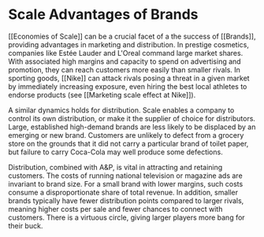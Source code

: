 # Scale Advantages of Brands
[[Economies of Scale]] can be a crucial facet of a the success of [[Brands]], providing advantages in marketing and distribution. In prestige cosmetics, companies like Estée Lauder and L'Oreal  command large market shares. With associated high margins and capacity to spend on advertising and promotion, they can reach customers more easily than smaller rivals. In sporting goods, [[Nike]] can attack rivals posing a threat in a given market by immediately increasing exposure, even hiring the best local athletes to endorse products (see [[Marketing scale effect at Nike]]).

A similar dynamics holds for distribution. Scale enables a company to control its own distribution, or make it the supplier of choice for distributors. Large, established high-demand brands are less likely to be displaced by an emerging or new brand. Customers are unlikely to defect from a grocery store on the grounds that it did not carry a particular brand of toilet paper, but failure to carry Coca-Cola may well produce some defections.

Distribution, combined with A&P, is vital in attracting and retaining customers. The costs of running national television or magazine ads are invariant to brand size. For a small brand with lower margins, such costs consume a disproportionate share of total revenue. In addition, smaller brands typically have fewer distribution points compared to larger rivals, meaning higher costs per sale and fewer chances to connect with customers. There is a virtuous circle, giving larger players more bang for their buck.